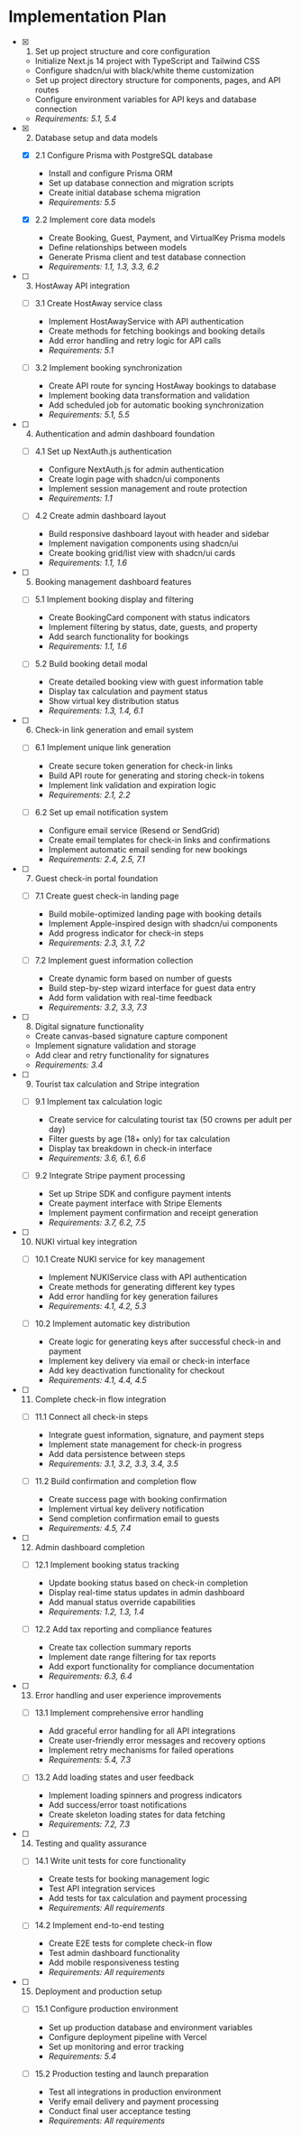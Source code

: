 # Implementation Plan

- [x] 1. Set up project structure and core configuration
  - Initialize Next.js 14 project with TypeScript and Tailwind CSS
  - Configure shadcn/ui with black/white theme customization
  - Set up project directory structure for components, pages, and API routes
  - Configure environment variables for API keys and database connection
  - _Requirements: 5.1, 5.4_

- [x] 2. Database setup and data models
  - [x] 2.1 Configure Prisma with PostgreSQL database
    - Install and configure Prisma ORM
    - Set up database connection and migration scripts
    - Create initial database schema migration
    - _Requirements: 5.5_

  - [x] 2.2 Implement core data models
    - Create Booking, Guest, Payment, and VirtualKey Prisma models
    - Define relationships between models
    - Generate Prisma client and test database connection
    - _Requirements: 1.1, 1.3, 3.3, 6.2_

- [ ] 3. HostAway API integration
  - [ ] 3.1 Create HostAway service class
    - Implement HostAwayService with API authentication
    - Create methods for fetching bookings and booking details
    - Add error handling and retry logic for API calls
    - _Requirements: 5.1_

  - [ ] 3.2 Implement booking synchronization
    - Create API route for syncing HostAway bookings to database
    - Implement booking data transformation and validation
    - Add scheduled job for automatic booking synchronization
    - _Requirements: 5.1, 5.5_

- [ ] 4. Authentication and admin dashboard foundation
  - [ ] 4.1 Set up NextAuth.js authentication
    - Configure NextAuth.js for admin authentication
    - Create login page with shadcn/ui components
    - Implement session management and route protection
    - _Requirements: 1.1_

  - [ ] 4.2 Create admin dashboard layout
    - Build responsive dashboard layout with header and sidebar
    - Implement navigation components using shadcn/ui
    - Create booking grid/list view with shadcn/ui cards
    - _Requirements: 1.1, 1.6_

- [ ] 5. Booking management dashboard features
  - [ ] 5.1 Implement booking display and filtering
    - Create BookingCard component with status indicators
    - Implement filtering by status, date, guests, and property
    - Add search functionality for bookings
    - _Requirements: 1.1, 1.6_

  - [ ] 5.2 Build booking detail modal
    - Create detailed booking view with guest information table
    - Display tax calculation and payment status
    - Show virtual key distribution status
    - _Requirements: 1.3, 1.4, 6.1_

- [ ] 6. Check-in link generation and email system
  - [ ] 6.1 Implement unique link generation
    - Create secure token generation for check-in links
    - Build API route for generating and storing check-in tokens
    - Implement link validation and expiration logic
    - _Requirements: 2.1, 2.2_

  - [ ] 6.2 Set up email notification system
    - Configure email service (Resend or SendGrid)
    - Create email templates for check-in links and confirmations
    - Implement automatic email sending for new bookings
    - _Requirements: 2.4, 2.5, 7.1_

- [ ] 7. Guest check-in portal foundation
  - [ ] 7.1 Create guest check-in landing page
    - Build mobile-optimized landing page with booking details
    - Implement Apple-inspired design with shadcn/ui components
    - Add progress indicator for check-in steps
    - _Requirements: 2.3, 3.1, 7.2_

  - [ ] 7.2 Implement guest information collection
    - Create dynamic form based on number of guests
    - Build step-by-step wizard interface for guest data entry
    - Add form validation with real-time feedback
    - _Requirements: 3.2, 3.3, 7.3_

- [ ] 8. Digital signature functionality
  - Create canvas-based signature capture component
  - Implement signature validation and storage
  - Add clear and retry functionality for signatures
  - _Requirements: 3.4_

- [ ] 9. Tourist tax calculation and Stripe integration
  - [ ] 9.1 Implement tax calculation logic
    - Create service for calculating tourist tax (50 crowns per adult per day)
    - Filter guests by age (18+ only) for tax calculation
    - Display tax breakdown in check-in interface
    - _Requirements: 3.6, 6.1, 6.6_

  - [ ] 9.2 Integrate Stripe payment processing
    - Set up Stripe SDK and configure payment intents
    - Create payment interface with Stripe Elements
    - Implement payment confirmation and receipt generation
    - _Requirements: 3.7, 6.2, 7.5_

- [ ] 10. NUKI virtual key integration
  - [ ] 10.1 Create NUKI service for key management
    - Implement NUKIService class with API authentication
    - Create methods for generating different key types
    - Add error handling for key generation failures
    - _Requirements: 4.1, 4.2, 5.3_

  - [ ] 10.2 Implement automatic key distribution
    - Create logic for generating keys after successful check-in and payment
    - Implement key delivery via email or check-in interface
    - Add key deactivation functionality for checkout
    - _Requirements: 4.1, 4.4, 4.5_

- [ ] 11. Complete check-in flow integration
  - [ ] 11.1 Connect all check-in steps
    - Integrate guest information, signature, and payment steps
    - Implement state management for check-in progress
    - Add data persistence between steps
    - _Requirements: 3.1, 3.2, 3.3, 3.4, 3.5_

  - [ ] 11.2 Build confirmation and completion flow
    - Create success page with booking confirmation
    - Implement virtual key delivery notification
    - Send completion confirmation email to guests
    - _Requirements: 4.5, 7.4_

- [ ] 12. Admin dashboard completion
  - [ ] 12.1 Implement booking status tracking
    - Update booking status based on check-in completion
    - Display real-time status updates in admin dashboard
    - Add manual status override capabilities
    - _Requirements: 1.2, 1.3, 1.4_

  - [ ] 12.2 Add tax reporting and compliance features
    - Create tax collection summary reports
    - Implement date range filtering for tax reports
    - Add export functionality for compliance documentation
    - _Requirements: 6.3, 6.4_

- [ ] 13. Error handling and user experience improvements
  - [ ] 13.1 Implement comprehensive error handling
    - Add graceful error handling for all API integrations
    - Create user-friendly error messages and recovery options
    - Implement retry mechanisms for failed operations
    - _Requirements: 5.4, 7.3_

  - [ ] 13.2 Add loading states and user feedback
    - Implement loading spinners and progress indicators
    - Add success/error toast notifications
    - Create skeleton loading states for data fetching
    - _Requirements: 7.2, 7.3_

- [ ] 14. Testing and quality assurance
  - [ ] 14.1 Write unit tests for core functionality
    - Create tests for booking management logic
    - Test API integration services
    - Add tests for tax calculation and payment processing
    - _Requirements: All requirements_

  - [ ] 14.2 Implement end-to-end testing
    - Create E2E tests for complete check-in flow
    - Test admin dashboard functionality
    - Add mobile responsiveness testing
    - _Requirements: All requirements_

- [ ] 15. Deployment and production setup
  - [ ] 15.1 Configure production environment
    - Set up production database and environment variables
    - Configure deployment pipeline with Vercel
    - Set up monitoring and error tracking
    - _Requirements: 5.4_

  - [ ] 15.2 Production testing and launch preparation
    - Test all integrations in production environment
    - Verify email delivery and payment processing
    - Conduct final user acceptance testing
    - _Requirements: All requirements_